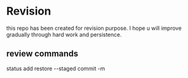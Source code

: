 # Revision
this repo has been created for revision purpose.
I hope u will improve gradually through hard work and persistence.

## review commands
status 
add 
restore --staged 
commit -m 